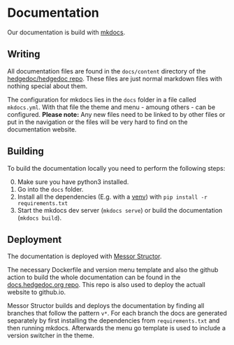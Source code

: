 # Documentation

Our documentation is build with [mkdocs](https://www.mkdocs.org).

## Writing

All documentation files are found in the `docs/content` directory of the [hedgedoc/hedgedoc repo](https://github.com/hedgedoc/hedgedoc). These files are just normal markdown files with nothing special about them.

The configuration for mkdocs lies in the `docs` folder in a file called `mkdocs.yml`. With that file the theme and menu - amoung others - can be configured.
**Please note:** Any new files need to be linked to by other files or put in the navigation or the files will be very hard to find on the documentation website.

## Building

To build the documentation locally you need to perform the following steps:

0. Make sure you have python3 installed.
1. Go into the `docs` folder.
2. Install all the dependencies (E.g. with a [venv](https://docs.python.org/3/library/venv.html)) with `pip install -r requirements.txt`
3. Start the mkdocs dev server (`mkdocs serve`) or build the documentation (`mkdocs build`).

## Deployment

The documentation is deployed with [Messor Structor](https://github.com/traefik/structor).

The necessary Dockerfile and version menu template and also the github action to build the whole documentation can be found in the [docs.hedgedoc.org repo](https://github.com/hedgedoc/docs.hedgedoc.org). This repo is also used to deploy the actuall website to github.io.

Messor Structor builds and deploys the documentation by finding all branches that follow the pattern `v*`. For each branch the docs are generated separately by first installing the dependencies from `requirements.txt` and then running mkdocs. Afterwards the menu go template is used to include a version switcher in the theme.
